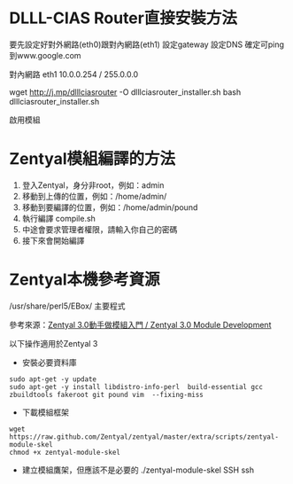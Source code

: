 DLLL-CIAS Router直接安裝方法
===============

要先設定好對外網路(eth0)跟對內網路(eth1)
設定gateway
設定DNS
確定可ping到www.google.com

對內網路 eth1 10.0.0.254 / 255.0.0.0

wget http://j.mp/dlllciasrouter -O dlllciasrouter_installer.sh
bash dlllciasrouter_installer.sh

啟用模組

Zentyal模組編譯的方法
===============

1. 登入Zentyal，身分非root，例如：admin
2. 移動到上傳的位置，例如：/home/admin/
3. 移動到要編譯的位置，例如：/home/admin/pound
4. 執行編譯 compile.sh
5. 中途會要求管理者權限，請輸入你自己的密碼
6. 接下來會開始編譯

Zentyal本機參考資源
==============
/usr/share/perl5/EBox/ 主要程式


參考來源：[Zentyal 3.0動手做模組入門 / Zentyal 3.0 Module Development](http://pulipuli.blogspot.tw/2013/07/zentyal-30.html)

以下操作適用於Zentyal 3

- 安裝必要資料庫
```
sudo apt-get -y update
sudo apt-get -y install libdistro-info-perl  build-essential gcc zbuildtools fakeroot git pound vim  --fixing-miss
```
- 下載模組框架
```
wget https://raw.github.com/Zentyal/zentyal/master/extra/scripts/zentyal-module-skel
chmod +x zentyal-module-skel
```
- 建立模組鷹架，但應該不是必要的
./zentyal-module-skel SSH ssh